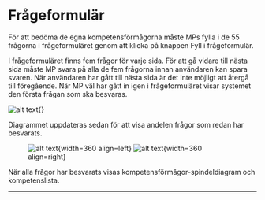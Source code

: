 # Frågeformulär

För att bedöma de egna kompetensförmågorna måste MPs fylla i de 55 frågorna i frågeformuläret genom att klicka på knappen Fyll i frågeformulär.

I frågeformuläret finns fem frågor för varje sida. För att gå vidare till nästa sida måste MP svara på alla de fem frågorna innan användaren kan spara svaren. När användaren har gått till nästa sida är det inte möjligt att återgå till föregående. När MP väl har gått in igen i frågeformuläret visar systemet den första frågan som ska besvaras.

![alt text](pictures/frågor/questions.png){}

Diagrammet uppdateras sedan för att visa andelen frågor som redan har besvarats.
<figure markdown>

![alt text](pictures/frågor/no_answers.png){width=360 align=left}
![alt text](pictures/frågor/some_answers.png){width=360 align=right}
</figure>
När alla frågor har besvarats visas kompetensförmågor-spindeldiagram och kompetenslista.

--------------------------